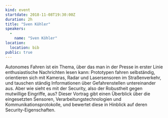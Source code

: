 ```yaml
---
kind: event
startdate: 2018-11-08T19:30:00Z
duration: 2h
title: "Sven Köhler"
speakers:
  -
    name: "Sven Köhler"
location:
  location: bib
public: true
---
```

Autonomes Fahren ist ein Thema, über das man in der Presse in erster Linie enthusiastische Nachrichten lesen kann: Prototypen fahren selbständig, orientieren sich mit Kameras, Radar und Lasersensoren im Straßenverkehr, und tauschen ständig Informationen über Gefahrenstellen untereinander aus.
Aber wie sieht es mit der Security, also der Robustheit gegen mutwillige
Eingriffe, aus? Dieser Vortrag gibt einen Überblick über die
eingesetzten Sensoren, Verarbeitungstechnologien und
Kommunikationsprotokolle, und bewertet diese in Hinblick auf deren
Security-Eigenschaften.
